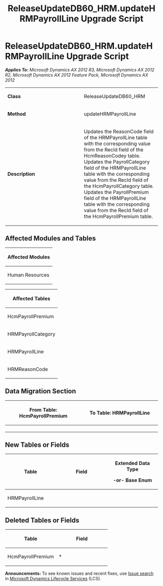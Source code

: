 ﻿---
title: ReleaseUpdateDB60_HRM.updateHRMPayrollLine Upgrade Script
TOCTitle: ReleaseUpdateDB60_HRM.updateHRMPayrollLine Upgrade Script
ms:assetid: c8b799da-d860-af57-2fc3-310ef0cbb7b7
ms:mtpsurl: https://msdn.microsoft.com/en-us/library/JJ719594(v=AX.60)
ms:contentKeyID: 49711161
ms.date: 05/18/2015
mtps_version: v=AX.60
---

# ReleaseUpdateDB60\_HRM.updateHRMPayrollLine Upgrade Script 


_**Applies To:** Microsoft Dynamics AX 2012 R3, Microsoft Dynamics AX 2012 R2, Microsoft Dynamics AX 2012 Feature Pack, Microsoft Dynamics AX 2012_

<table>
<colgroup>
<col style="width: 50%" />
<col style="width: 50%" />
</colgroup>
<tbody>
<tr class="odd">
<td><p><strong>Class</strong></p></td>
<td><p>ReleaseUpdateDB60_HRM</p></td>
</tr>
<tr class="even">
<td><p><strong>Method</strong></p></td>
<td><p>updateHRMPayrollLine</p></td>
</tr>
<tr class="odd">
<td><p><strong>Description</strong></p></td>
<td><p>Updates the ReasonCode field of the HRMPayrollLine table with the corresponding value from the RecId field of the HcmReasonCodey table. Updates the PayrollCategory field of the HRMPayrollLine table with the corresponding value from the RecId field of the HcmPayrollCategory table. Updates the PayrollPremium field of the HRMPayrollLine table with the corresponding value from the RecId field of the HcmPayrollPremium table.</p></td>
</tr>
</tbody>
</table>


## Affected Modules and Tables

<table>
<colgroup>
<col style="width: 100%" />
</colgroup>
<thead>
<tr class="header">
<th><p>Affected Modules</p></th>
</tr>
</thead>
<tbody>
<tr class="odd">
<td><p>Human Resources</p></td>
</tr>
</tbody>
</table>


<table>
<colgroup>
<col style="width: 100%" />
</colgroup>
<thead>
<tr class="header">
<th><p>Affected Tables</p></th>
</tr>
</thead>
<tbody>
<tr class="odd">
<td><p>HcmPayrollPremium</p></td>
</tr>
<tr class="even">
<td><p>HRMPayrollCategory</p></td>
</tr>
<tr class="odd">
<td><p>HRMPayrollLine</p></td>
</tr>
<tr class="even">
<td><p>HRMReasonCode</p></td>
</tr>
</tbody>
</table>


## Data Migration Section

<table>
<colgroup>
<col style="width: 50%" />
<col style="width: 50%" />
</colgroup>
<thead>
<tr class="header">
<th><p>From Table: HcmPayrollPremium</p></th>
<th><p>To Table: HRMPayrollLine</p></th>
</tr>
</thead>
<tbody>
<tr class="odd">
<td><p></p></td>
<td><p></p></td>
</tr>
</tbody>
</table>


## New Tables or Fields

<table>
<colgroup>
<col style="width: 33%" />
<col style="width: 33%" />
<col style="width: 33%" />
</colgroup>
<thead>
<tr class="header">
<th><p>Table</p></th>
<th><p>Field</p></th>
<th><p>Extended Data Type</p>
<p>-or- Base Enum</p></th>
</tr>
</thead>
<tbody>
<tr class="odd">
<td><p>HRMPayrollLine</p></td>
<td><p></p></td>
<td><p></p></td>
</tr>
</tbody>
</table>


## Deleted Tables or Fields

<table>
<colgroup>
<col style="width: 50%" />
<col style="width: 50%" />
</colgroup>
<thead>
<tr class="header">
<th><p>Table</p></th>
<th><p>Field</p></th>
</tr>
</thead>
<tbody>
<tr class="odd">
<td><p>HcmPayrollPremium</p></td>
<td><p>*</p></td>
</tr>
</tbody>
</table>

  
**Announcements:** To see known issues and recent fixes, use [Issue search](http://go.microsoft.com/fwlink/?linkid=389258) in [Microsoft Dynamics Lifecycle Services](http://go.microsoft.com/fwlink/?linkid=306505) (LCS).

